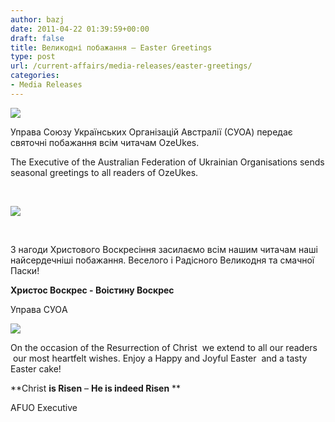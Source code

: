 ```yaml
---
author: bazj
date: 2011-04-22 01:39:59+00:00
draft: false
title: Великодні побажання – Easter Greetings
type: post
url: /current-affairs/media-releases/easter-greetings/
categories:
- Media Releases
---
```


[![](http://www.ozeukes.com/wp-content/uploads/2011/04/100_06141.jpg)
](http://www.ozeukes.com/wp-content/uploads/2011/04/100_06141.jpg)

Управа Союзу Українських Організацій Австралії (СУОА) передає святочні побажання всім читачам OzeUkes.   

The Executive of the Australian Federation of Ukrainian Organisations sends seasonal greetings to all readers of OzeUkes.

  



[![](http://www.ozeukes.com/wp-content/uploads/2011/04/zCYOA-Web-letterhead-color-600-pxls3.jpg)
](http://www.ozeukes.com/wp-content/uploads/2011/04/zCYOA-Web-letterhead-color-600-pxls3.jpg)

 


З нагоди Христового Воскресіння
засилаємо всім нашим читачам
наші найсердечніші побажання.
Веселого і Радісного Великодня
та смачної Паски!




**Христос Воскрес - Воістину Воскрес**




Управа CУОA




[![](http://www.ozeukes.com/wp-content/uploads/2011/04/Easter-2011.jpg)
](http://www.ozeukes.com/wp-content/uploads/2011/04/Easter-2011.jpg)




On the occasion of the Resurrection of Christ
 we extend to all our readers
 our most heartfelt wishes.
Enjoy a Happy and Joyful Easter
 and a tasty Easter сake!




**Christ ****is Risen**** – ****He is indeed Risen**** **




AFUO Executive




 

